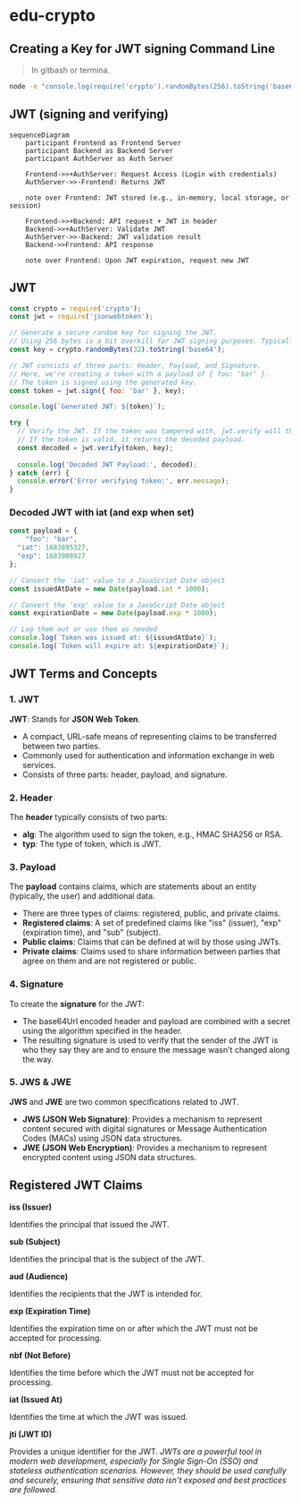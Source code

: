 # edu-crypto

## Creating a Key for JWT signing Command Line

> In gitbash or termina.

```bash
node -e "console.log(require('crypto').randomBytes(256).toString('base64'));"
```

## JWT (signing and verifying)

```mermaid
sequenceDiagram
    participant Frontend as Frontend Server
    participant Backend as Backend Server
    participant AuthServer as Auth Server

    Frontend->>+AuthServer: Request Access (Login with credentials)
    AuthServer->>-Frontend: Returns JWT

    note over Frontend: JWT stored (e.g., in-memory, local storage, or session)

    Frontend->>+Backend: API request + JWT in header
    Backend->>+AuthServer: Validate JWT
    AuthServer->>-Backend: JWT validation result
    Backend->>Frontend: API response

    note over Frontend: Upon JWT expiration, request new JWT
```

## JWT 

```js
const crypto = require('crypto');
const jwt = require('jsonwebtoken');

// Generate a secure random key for signing the JWT.
// Using 256 bytes is a bit overkill for JWT signing purposes. Typically, a 256-bit (32 bytes) key is sufficient.
const key = crypto.randomBytes(32).toString('base64');

// JWT consists of three parts: Header, Payload, and Signature.
// Here, we're creating a token with a payload of { foo: 'bar' }.
// The token is signed using the generated key.
const token = jwt.sign({ foo: 'bar' }, key);

console.log(`Generated JWT: ${token}`);

try {
  // Verify the JWT. If the token was tampered with, jwt.verify will throw an error.
  // If the token is valid, it returns the decoded payload.
  const decoded = jwt.verify(token, key);
  
  console.log('Decoded JWT Payload:', decoded);
} catch (err) {
  console.error('Error verifying token:', err.message);
}
```

### Decoded JWT with iat (and exp when set)

```js
const payload = {
    "foo": "bar",
  "iat": 1683895327,
  "exp": 1683908927
};

// Convert the 'iat' value to a JavaScript Date object
const issuedAtDate = new Date(payload.iat * 1000);

// Convert the 'exp' value to a JavaScript Date object
const expirationDate = new Date(payload.exp * 1000);

// Log them out or use them as needed
console.log(`Token was issued at: ${issuedAtDate}`);
console.log(`Token will expire at: ${expirationDate}`);
```

JWT Terms and Concepts
----------------------

### 1\. JWT

**JWT**: Stands for **JSON Web Token**.

*   A compact, URL-safe means of representing claims to be transferred between two parties.
*   Commonly used for authentication and information exchange in web services.
*   Consists of three parts: header, payload, and signature.

### 2\. Header

The **header** typically consists of two parts:

*   **alg**: The algorithm used to sign the token, e.g., HMAC SHA256 or RSA.
*   **typ**: The type of token, which is JWT.

### 3\. Payload

The **payload** contains claims, which are statements about an entity (typically, the user) and additional data.

*   There are three types of claims: registered, public, and private claims.
*   **Registered claims**: A set of predefined claims like "iss" (issuer), "exp" (expiration time), and "sub" (subject).
*   **Public claims**: Claims that can be defined at will by those using JWTs.
*   **Private claims**: Claims used to share information between parties that agree on them and are not registered or public.

### 4\. Signature

To create the **signature** for the JWT:

*   The base64Url encoded header and payload are combined with a secret using the algorithm specified in the header.
*   The resulting signature is used to verify that the sender of the JWT is who they say they are and to ensure the message wasn't changed along the way.

### 5\. JWS & JWE

**JWS** and **JWE** are two common specifications related to JWT.

*   **JWS (JSON Web Signature)**: Provides a mechanism to represent content secured with digital signatures or Message Authentication Codes (MACs) using JSON data structures.
*   **JWE (JSON Web Encryption)**: Provides a mechanism to represent encrypted content using JSON data structures.



Registered JWT Claims
---------------------

**iss (Issuer)**

Identifies the principal that issued the JWT.

**sub (Subject)**

Identifies the principal that is the subject of the JWT.

**aud (Audience)**

Identifies the recipients that the JWT is intended for.

**exp (Expiration Time)**

Identifies the expiration time on or after which the JWT must not be accepted for processing.

**nbf (Not Before)**

Identifies the time before which the JWT must not be accepted for processing.

**iat (Issued At)**

Identifies the time at which the JWT was issued.

**jti (JWT ID)**

Provides a unique identifier for the JWT.
_JWTs are a powerful tool in modern web development, especially for Single Sign-On (SSO) and stateless authentication scenarios. However, they should be used carefully and securely, ensuring that sensitive data isn't exposed and best practices are followed._
